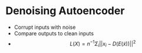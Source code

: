 # Denoising Autoencoder
- Corrupt inputs with noise
- Compare outputs to clean inputs
- $$L(X) = n^{-1}\Sigma_i||x_i - D(E(\tilde x))||^2$$